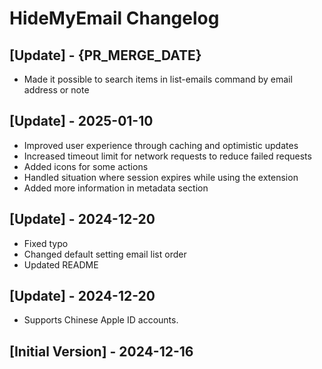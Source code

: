# HideMyEmail Changelog

## [Update] - {PR_MERGE_DATE}

- Made it possible to search items in list-emails command by email address or note

## [Update] - 2025-01-10

- Improved user experience through caching and optimistic updates
- Increased timeout limit for network requests to reduce failed requests
- Added icons for some actions
- Handled situation where session expires while using the extension
- Added more information in metadata section

## [Update] - 2024-12-20

- Fixed typo
- Changed default setting email list order
- Updated README

## [Update] - 2024-12-20

- Supports Chinese Apple ID accounts.

## [Initial Version] - 2024-12-16
